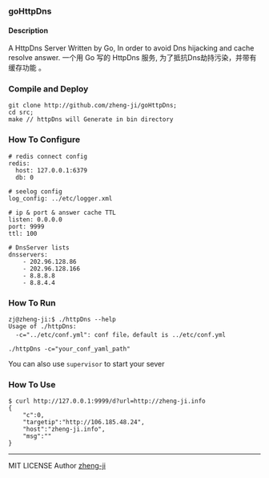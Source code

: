 ### goHttpDns

#### Description

A HttpDns Server Written by Go, In order to avoid Dns hijacking and cache resolve answer.
一个用 Go 写的 HttpDns 服务, 为了抵抗Dns劫持污染，并带有缓存功能 。

### Compile and Deploy

```
git clone http://github.com/zheng-ji/goHttpDns;
cd src;
make // httpDns will Generate in bin directory

```

### How To Configure

```
# redis connect config
redis:
  host: 127.0.0.1:6379
  db: 0

# seelog config 
log_config: ../etc/logger.xml

# ip & port & answer cache TTL
listen: 0.0.0.0
port: 9999
ttl: 100

# DnsServer lists
dnsservers:
    - 202.96.128.86
    - 202.96.128.166
    - 8.8.8.8
    - 8.8.4.4
```

### How To Run

```
zj@zheng-ji:$ ./httpDns --help
Usage of ./httpDns:
  -c="../etc/conf.yml": conf file，default is ../etc/conf.yml

./httpDns -c="your_conf_yaml_path"
```
You can also use `supervisor` to start your sever

### How To Use

```
$ curl http://127.0.0.1:9999/d?url=http://zheng-ji.info
{
    "c":0,
    "targetip":"http://106.185.48.24",
    "host":"zheng-ji.info",
    "msg":""
}
```

----

MIT LICENSE 
Author [zheng-ji](http://zheng-ji.info)
